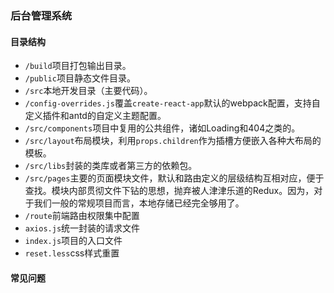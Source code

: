 ### 后台管理系统

#### 目录结构
- `/build`项目打包输出目录。
- `/public`项目静态文件目录。
- `/src`本地开发目录（主要代码）。
- `/config-overrides.js`覆盖`create-react-app`默认的webpack配置，支持自定义插件和antd的自定义主题配置。
- `/src/components`项目中复用的公共组件，诸如Loading和404之类的。
- `/src/layout`布局模块，利用`props.children`作为插槽方便嵌入各种大布局的模板。
- `/src/libs`封装的类库或者第三方的依赖包。
- `/src/pages`主要的页面模块文件，默认和路由定义的层级结构互相对应，便于查找。模块内部贯彻文件下钻的思想，抛弃被人津津乐道的Redux。因为，对于我们一般的常规项目而言，本地存储已经完全够用了。
- `/route`前端路由权限集中配置
- `axios.js`统一封装的请求文件
- `index.js`项目的入口文件
- `reset.less`css样式重置



#### 常见问题

